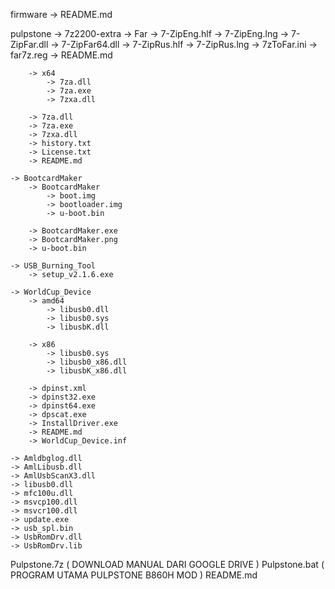 firmware
	-> README.md

pulpstone
	-> 7z2200-extra
		-> Far
			-> 7-ZipEng.hlf
			-> 7-ZipEng.lng
			-> 7-ZipFar.dll
			-> 7-ZipFar64.dll
			-> 7-ZipRus.hlf
			-> 7-ZipRus.lng
			-> 7zToFar.ini
			-> far7z.reg
			-> README.md

		-> x64
			-> 7za.dll
			-> 7za.exe
			-> 7zxa.dll

		-> 7za.dll
		-> 7za.exe
		-> 7zxa.dll
		-> history.txt
		-> License.txt
		-> README.md

	-> BootcardMaker
		-> BootcardMaker
			-> boot.img
			-> bootloader.img
			-> u-boot.bin

		-> BootcardMaker.exe
		-> BootcardMaker.png
		-> u-boot.bin

	-> USB_Burning_Tool
		-> setup_v2.1.6.exe

	-> WorldCup_Device
		-> amd64
			-> libusb0.dll
			-> libusb0.sys
			-> libusbK.dll

		-> x86
			-> libusb0.sys
			-> libusb0_x86.dll
			-> libusbK_x86.dll

		-> dpinst.xml
		-> dpinst32.exe
		-> dpinst64.exe
		-> dpscat.exe
		-> InstallDriver.exe
		-> README.md
		-> WorldCup_Device.inf

	-> Amldbglog.dll
	-> AmlLibusb.dll
	-> AmlUsbScanX3.dll
	-> libusb0.dll
	-> mfc100u.dll
	-> msvcp100.dll
	-> msvcr100.dll
	-> update.exe
	-> usb_spl.bin
	-> UsbRomDrv.dll
	-> UsbRomDrv.lib

Pulpstone.7z			( DOWNLOAD MANUAL DARI GOOGLE DRIVE )
Pulpstone.bat			( PROGRAM UTAMA PULPSTONE B860H MOD )
README.md